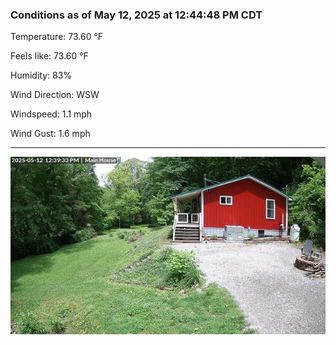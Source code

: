 ### Conditions as of May 12, 2025 at 12:44:48 PM CDT 

Temperature: 73.60 &deg;F

Feels like: 73.60 &deg;F

Humidity: 83%

Wind Direction: WSW

Windspeed: 1.1 mph

Wind Gust: 1.6 mph

---

<img src="./images/latest.jpeg"/>

